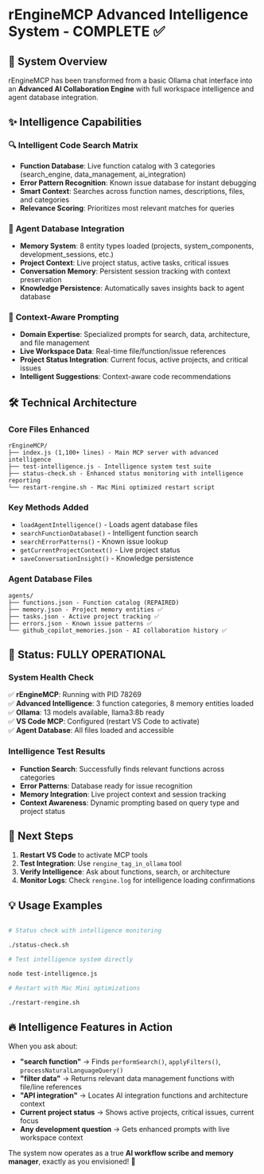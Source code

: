 # rEngineMCP Advanced Intelligence System - COMPLETE ✅

## 🧠 System Overview

rEngineMCP has been transformed from a basic Ollama chat interface into an **Advanced AI Collaboration Engine** with full workspace intelligence and agent database integration.

## ✨ Intelligence Capabilities

### 🔍 **Intelligent Code Search Matrix**

- **Function Database**: Live function catalog with 3 categories (search_engine, data_management, ai_integration)
- **Error Pattern Recognition**: Known issue database for instant debugging
- **Smart Context**: Searches across function names, descriptions, files, and categories
- **Relevance Scoring**: Prioritizes most relevant matches for queries

### 🧠 **Agent Database Integration**

- **Memory System**: 8 entity types loaded (projects, system_components, development_sessions, etc.)
- **Project Context**: Live project status, active tasks, critical issues
- **Conversation Memory**: Persistent session tracking with context preservation
- **Knowledge Persistence**: Automatically saves insights back to agent database

### 🎯 **Context-Aware Prompting**

- **Domain Expertise**: Specialized prompts for search, data, architecture, and file management
- **Live Workspace Data**: Real-time file/function/issue references
- **Project Status Integration**: Current focus, active projects, and critical issues
- **Intelligent Suggestions**: Context-aware code recommendations

## 🛠️ Technical Architecture

### Core Files Enhanced

```
rEngineMCP/
├── index.js (1,100+ lines) - Main MCP server with advanced intelligence
├── test-intelligence.js - Intelligence system test suite
├── status-check.sh - Enhanced status monitoring with intelligence reporting
└── restart-rengine.sh - Mac Mini optimized restart script
```

### Key Methods Added

- `loadAgentIntelligence()` - Loads agent database files
- `searchFunctionDatabase()` - Intelligent function search
- `searchErrorPatterns()` - Known issue lookup
- `getCurrentProjectContext()` - Live project status
- `saveConversationInsight()` - Knowledge persistence

### Agent Database Files

```
agents/
├── functions.json - Function catalog (REPAIRED)
├── memory.json - Project memory entities ✅
├── tasks.json - Active project tracking ✅  
├── errors.json - Known issue patterns ✅
└── github_copilot_memories.json - AI collaboration history ✅
```

## 🚀 Status: FULLY OPERATIONAL

### System Health Check

✅ **rEngineMCP**: Running with PID 78269  
✅ **Advanced Intelligence**: 3 function categories, 8 memory entities loaded  
✅ **Ollama**: 13 models available, llama3:8b ready  
✅ **VS Code MCP**: Configured (restart VS Code to activate)  
✅ **Agent Database**: All files loaded and accessible  

### Intelligence Test Results

- **Function Search**: Successfully finds relevant functions across categories
- **Error Patterns**: Database ready for issue recognition
- **Memory Integration**: Live project context and session tracking
- **Context Awareness**: Dynamic prompting based on query type and project status

## 🎯 Next Steps

1. **Restart VS Code** to activate MCP tools
2. **Test Integration**: Use `rengine_tag_in_ollama` tool
3. **Verify Intelligence**: Ask about functions, search, or architecture
4. **Monitor Logs**: Check `rengine.log` for intelligence loading confirmations

## 💡 Usage Examples

```bash

# Status check with intelligence monitoring

./status-check.sh

# Test intelligence system directly  

node test-intelligence.js

# Restart with Mac Mini optimizations

./restart-rengine.sh
```

## 🔥 Intelligence Features in Action

When you ask about:

- **"search function"** → Finds `performSearch()`, `applyFilters()`, `processNaturalLanguageQuery()`
- **"filter data"** → Returns relevant data management functions with file/line references  
- **"API integration"** → Locates AI integration functions and architecture context
- **Current project status** → Shows active projects, critical issues, current focus
- **Any development question** → Gets enhanced prompts with live workspace context

The system now operates as a true **AI workflow scribe and memory manager**, exactly as you envisioned! 🎉
